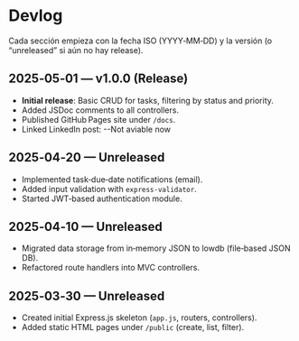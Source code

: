 # Devlog

Cada sección empieza con la fecha ISO (YYYY‑MM‑DD) y la versión (o “unreleased” si aún no hay release).

## 2025‑05‑01 — v1.0.0 (Release)  
- **Initial release**: Basic CRUD for tasks, filtering by status and priority.  
- Added JSDoc comments to all controllers.  
- Published GitHub Pages site under `/docs`.  
- Linked LinkedIn post: --Not aviable now 

## 2025‑04‑20 — Unreleased  
- Implemented task‑due‑date notifications (email).  
- Added input validation with `express-validator`.  
- Started JWT‑based authentication module.  

## 2025‑04‑10 — Unreleased  
- Migrated data storage from in‑memory JSON to lowdb (file‑based JSON DB).  
- Refactored route handlers into MVC controllers.  

## 2025‑03‑30 — Unreleased  
- Created initial Express.js skeleton (`app.js`, routers, controllers).  
- Added static HTML pages under `/public` (create, list, filter).  
